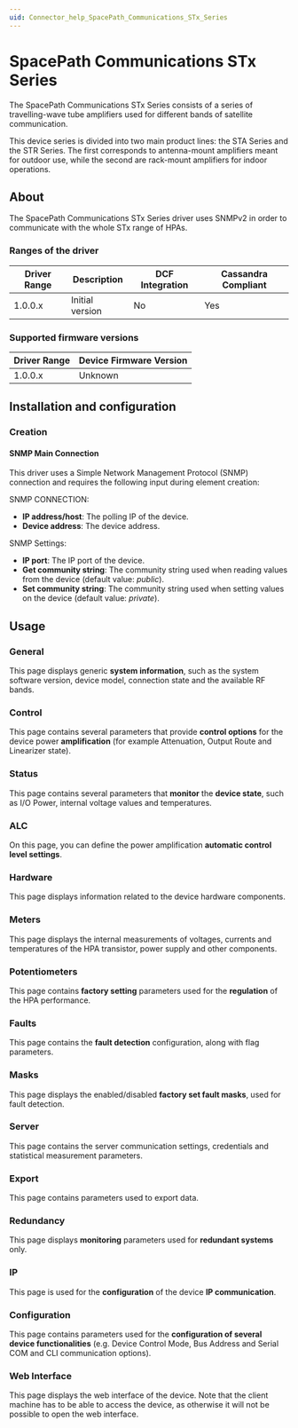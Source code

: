 ```yaml
---
uid: Connector_help_SpacePath_Communications_STx_Series
---
```


# SpacePath Communications STx Series

The SpacePath Communications STx Series consists of a series of travelling-wave tube amplifiers used for different bands of satellite communication.

This device series is divided into two main product lines: the STA Series and the STR Series. The first corresponds to antenna-mount amplifiers meant for outdoor use, while the second are rack-mount amplifiers for indoor operations.

## About

The SpacePath Communications STx Series driver uses SNMPv2 in order to communicate with the whole STx range of HPAs.

### Ranges of the driver

| **Driver Range** | **Description** | **DCF Integration** | **Cassandra Compliant** |
|------------------|-----------------|---------------------|-------------------------|
| 1.0.0.x          | Initial version | No                  | Yes                     |

### Supported firmware versions

| **Driver Range** | **Device Firmware Version** |
|------------------|-----------------------------|
| 1.0.0.x          | Unknown                     |

## Installation and configuration

### Creation

#### SNMP Main Connection

This driver uses a Simple Network Management Protocol (SNMP) connection and requires the following input during element creation:

SNMP CONNECTION:

- **IP address/host**: The polling IP of the device.
- **Device address**: The device address.

SNMP Settings:

- **IP port**: The IP port of the device.
- **Get community string**: The community string used when reading values from the device (default value: *public*).
- **Set community string**: The community string used when setting values on the device (default value: *private*).

## Usage

### General

This page displays generic **system information**, such as the system software version, device model, connection state and the available RF bands.

### Control

This page contains several parameters that provide **control options** for the device power **amplification** (for example Attenuation, Output Route and Linearizer state).

### Status

This page contains several parameters that **monitor** the **device state**, such as I/O Power, internal voltage values and temperatures.

### ALC

On this page, you can define the power amplification **automatic control level settings**.

### Hardware

This page displays information related to the device hardware components.

### Meters

This page displays the internal measurements of voltages, currents and temperatures of the HPA transistor, power supply and other components.

### Potentiometers

This page contains **factory setting** parameters used for the **regulation** of the HPA performance.

### Faults

This page contains the **fault detection** configuration, along with flag parameters.

### Masks

This page displays the enabled/disabled **factory set fault masks**, used for fault detection.

### Server

This page contains the server communication settings, credentials and statistical measurement parameters.

### Export

This page contains parameters used to export data.

### Redundancy

This page displays **monitoring** parameters used for **redundant systems** only.

### IP

This page is used for the **configuration** of the device **IP communication**.

### Configuration

This page contains parameters used for the **configuration of several device functionalities** (e.g. Device Control Mode, Bus Address and Serial COM and CLI communication options).

### Web Interface

This page displays the web interface of the device. Note that the client machine has to be able to access the device, as otherwise it will not be possible to open the web interface.
